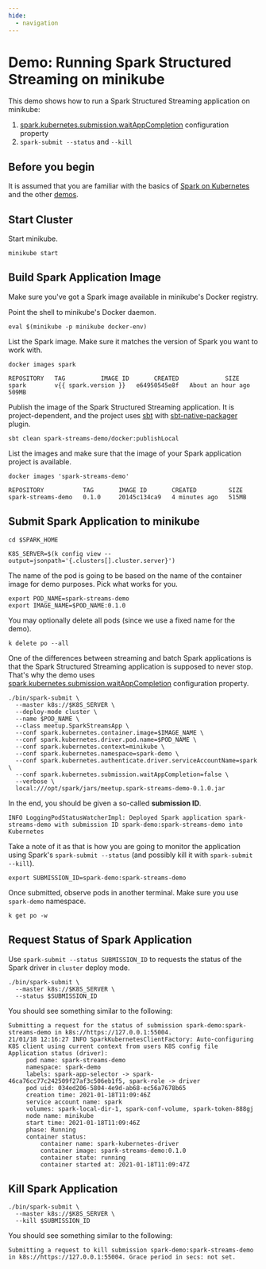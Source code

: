 ```yaml
---
hide:
  - navigation
---
```


# Demo: Running Spark Structured Streaming on minikube

This demo shows how to run a Spark Structured Streaming application on minikube:

1. [spark.kubernetes.submission.waitAppCompletion](../configuration-properties.md#spark.kubernetes.submission.waitAppCompletion) configuration property
1. `spark-submit --status` and `--kill`

## Before you begin

It is assumed that you are familiar with the basics of [Spark on Kubernetes](../overview.md) and the other [demos](index.md).

## Start Cluster

Start minikube.

```text
minikube start
```

## Build Spark Application Image

Make sure you've got a Spark image available in minikube's Docker registry.

Point the shell to minikube's Docker daemon.

```text
eval $(minikube -p minikube docker-env)
```

List the Spark image. Make sure it matches the version of Spark you want to work with.

```text
docker images spark
```

```text
REPOSITORY   TAG          IMAGE ID       CREATED             SIZE
spark        v{{ spark.version }}   e64950545e8f   About an hour ago   509MB
```

Publish the image of the Spark Structured Streaming application. It is project-dependent, and the project uses [sbt](https://www.scala-sbt.org/) with [sbt-native-packager](https://github.com/sbt/sbt-native-packager) plugin.

```text
sbt clean spark-streams-demo/docker:publishLocal
```

List the images and make sure that the image of your Spark application project is available.

```text
docker images 'spark-streams-demo'
```

```text
REPOSITORY           TAG       IMAGE ID       CREATED         SIZE
spark-streams-demo   0.1.0     20145c134ca9   4 minutes ago   515MB
```

## Submit Spark Application to minikube

```text
cd $SPARK_HOME
```

```text
K8S_SERVER=$(k config view --output=jsonpath='{.clusters[].cluster.server}')
```

The name of the pod is going to be based on the name of the container image for demo purposes. Pick what works for you.

```text
export POD_NAME=spark-streams-demo
export IMAGE_NAME=$POD_NAME:0.1.0
```

You may optionally delete all pods (since we use a fixed name for the demo).

```text
k delete po --all
```

One of the differences between streaming and batch Spark applications is that the Spark Structured Streaming application is supposed to never stop. That's why the demo uses [spark.kubernetes.submission.waitAppCompletion](../configuration-properties.md#spark.kubernetes.submission.waitAppCompletion) configuration property.

```text
./bin/spark-submit \
  --master k8s://$K8S_SERVER \
  --deploy-mode cluster \
  --name $POD_NAME \
  --class meetup.SparkStreamsApp \
  --conf spark.kubernetes.container.image=$IMAGE_NAME \
  --conf spark.kubernetes.driver.pod.name=$POD_NAME \
  --conf spark.kubernetes.context=minikube \
  --conf spark.kubernetes.namespace=spark-demo \
  --conf spark.kubernetes.authenticate.driver.serviceAccountName=spark \
  --conf spark.kubernetes.submission.waitAppCompletion=false \
  --verbose \
  local:///opt/spark/jars/meetup.spark-streams-demo-0.1.0.jar
```

In the end, you should be given a so-called **submission ID**.

```text
INFO LoggingPodStatusWatcherImpl: Deployed Spark application spark-streams-demo with submission ID spark-demo:spark-streams-demo into Kubernetes
```

Take a note of it as that is how you are going to monitor the application using Spark's `spark-submit --status` (and possibly kill it with `spark-submit --kill`).

```text
export SUBMISSION_ID=spark-demo:spark-streams-demo
```

Once submitted, observe pods in another terminal. Make sure you use `spark-demo` namespace.

```text
k get po -w
```

## Request Status of Spark Application

Use `spark-submit --status SUBMISSION_ID` to requests the status of the Spark driver in `cluster` deploy mode.

```text
./bin/spark-submit \
  --master k8s://$K8S_SERVER \
  --status $SUBMISSION_ID
```

You should see something similar to the following:

```text
Submitting a request for the status of submission spark-demo:spark-streams-demo in k8s://https://127.0.0.1:55004.
21/01/18 12:16:27 INFO SparkKubernetesClientFactory: Auto-configuring K8S client using current context from users K8S config file
Application status (driver):
	 pod name: spark-streams-demo
	 namespace: spark-demo
	 labels: spark-app-selector -> spark-46ca76cc77c242509f27af3c506eb1f5, spark-role -> driver
	 pod uid: 034ed206-5804-4e9d-ab68-ec56a7678b65
	 creation time: 2021-01-18T11:09:46Z
	 service account name: spark
	 volumes: spark-local-dir-1, spark-conf-volume, spark-token-888gj
	 node name: minikube
	 start time: 2021-01-18T11:09:46Z
	 phase: Running
	 container status:
		 container name: spark-kubernetes-driver
		 container image: spark-streams-demo:0.1.0
		 container state: running
		 container started at: 2021-01-18T11:09:47Z
```

## Kill Spark Application

```text
./bin/spark-submit \
  --master k8s://$K8S_SERVER \
  --kill $SUBMISSION_ID
```

You should see something similar to the following:

```text
Submitting a request to kill submission spark-demo:spark-streams-demo in k8s://https://127.0.0.1:55004. Grace period in secs: not set.
```
